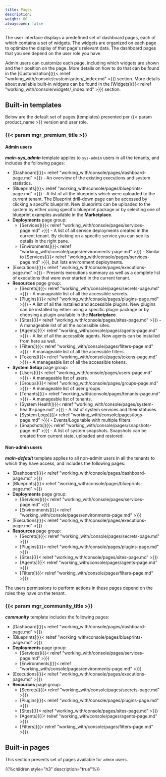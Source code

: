 ```yaml
---
title: Pages
description:
weight: 60
alwaysopen: false
---
```


The user interface displays a predefined set of dashboard pages, each of which contains a set of widgets. The widgets are organized on each page to optimize the display of that page's relevant data. The dashboard pages that you see depend on the user role you have.

Admin users can customize each page, including which widgets are shown and their position on the page. More details on how to do that can be found in the [Customization]({{< relref "working_with/console/customization/_index.md" >}}) section. More details about available built-in widgets can be found in the [Widgets]({{< relref "working_with/console/widgets/_index.md" >}}) section.


## Built-in templates

Below are the default set of pages (templates) presented per {{< param product_name >}} version and user role.


### {{< param mgr_premium_title >}}

#### Admin users

***main-sys_admin*** template applies to `sys-admin` users in all the tenants, and includes the following pages:

* [Dashboard]({{< relref "working_with/console/pages/dashboard-page.md" >}}) - An overview of the existing executions and system statistics.
* [Blueprints]({{< relref "working_with/console/pages/blueprints-page.md" >}}) - A list of all the blueprints which were uploaded to the current tenant.
The Blueprint drill-down page can be accessed by clicking a specific blueprint.
New blueprints can be uploaded to the system by either using specific blueprint package or by selecting one of blueprint examples available in the **Marketplace**.
* **Deployments** page group:
  * [Services]({{< relref "working_with/console/pages/services-page.md" >}}) - A list of all service deployments created in the current tenant. By clicking on a specific service you can see its details in the right pane.
  * [Environments]({{< relref "working_with/console/pages/environments-page.md" >}}) - Similar to [Services]({{< relref "working_with/console/pages/services-page.md" >}}), but lists environment deployments.
* [Executions]({{< relref "working_with/console/pages/executions-page.md" >}}) - Presents executions summary as well as a complete list of executions that were ever started in the current tenant.
* **Resources** page group:
  * [Secrets]({{< relref "working_with/console/pages/secrets-page.md" >}}) - A manageable list of all the accessible secrets.
  * [Plugins]({{< relref "working_with/console/pages/plugins-page.md" >}}) - A list of all the installed and accessible plugins. New plugins can be installed by either using a specific plugin package or by choosing a plugin available in the **Marketplace**.
  * [Sites]({{< relref "working_with/console/pages/sites-page.md" >}}) - A manageable list of all the accessible sites.
  * [Agents]({{< relref "working_with/console/pages/agents-page.md" >}}) - A list of all the accessible agents. New agents can be installed from here as well.
  * [Filters]({{< relref "working_with/console/pages/filters-page.md" >}}) - A manageable list of all the accessible filters.
  * [Tokens]({{< relref "working_with/console/pages/tokens-page.md" >}}) - A manageable list of all the accessible tokens.
* **System Setup** page group:
  * [Users]({{< relref "working_with/console/pages/users-page.md" >}}) - A manageable list of users.
  * [Groups]({{< relref "working_with/console/pages/groups-page.md" >}}) - A manageable list of user groups.
  * [Tenants]({{< relref "working_with/console/pages/tenants-page.md" >}}) - A manageable list of tenants.
  * [System Health]({{< relref "working_with/console/pages/system-health-page.md" >}}) - A list of system services and their statuses.
  * [System Logs]({{< relref "working_with/console/pages/logs-page.md" >}}) - Events/Logs table with multiple filters.  
  * [Snapshots]({{< relref "working_with/console/pages/snapshots-page.md" >}}) - A list of system snapshots. Snapshots can be created from current state, uploaded and restored. 

#### Non-admin users

***main-default*** template applies to all non-admin users in all the tenants to which they have access, and includes the following pages:

* [Dashboard]({{< relref "working_with/console/pages/dashboard-page.md" >}})
* [Blueprints]({{< relref "working_with/console/pages/blueprints-page.md" >}})
* **Deployments** page group:
  * [Services]({{< relref "working_with/console/pages/services-page.md" >}})
  * [Environments]({{< relref "working_with/console/pages/environments-page.md" >}})
* [Executions]({{< relref "working_with/console/pages/executions-page.md" >}})
* **Resources** page group:
  * [Secrets]({{< relref "working_with/console/pages/secrets-page.md" >}})
  * [Plugins]({{< relref "working_with/console/pages/plugins-page.md" >}})
  * [Sites]({{< relref "working_with/console/pages/sites-page.md" >}})
  * [Agents]({{< relref "working_with/console/pages/agents-page.md" >}})
  * [Filters]({{< relref "working_with/console/pages/filters-page.md" >}})

The users permissions to perform actions in these pages depend on the roles they have on the tenant.

### {{< param mgr_community_title >}}

***community*** template includes the following pages:

* [Dashboard]({{< relref "working_with/console/pages/dashboard-page.md" >}})
* [Blueprints]({{< relref "working_with/console/pages/blueprints-page.md" >}})
* **Deployments** page group:
  * [Services]({{< relref "working_with/console/pages/services-page.md" >}})
  * [Environments]({{< relref "working_with/console/pages/environments-page.md" >}})
* [Executions]({{< relref "working_with/console/pages/executions-page.md" >}})
* **Resources** page group:
  * [Secrets]({{< relref "working_with/console/pages/secrets-page.md" >}})
  * [Plugins]({{< relref "working_with/console/pages/plugins-page.md" >}})
  * [Sites]({{< relref "working_with/console/pages/sites-page.md" >}})
  * [Agents]({{< relref "working_with/console/pages/agents-page.md" >}})
  * [Filters]({{< relref "working_with/console/pages/filters-page.md" >}})

## Built-in pages

This section presents set of pages available for `admin` users.

{{%children style="h3" description="true"%}}
